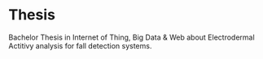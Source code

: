 # Thesis

Bachelor Thesis in Internet of Thing, Big Data & Web about Electrodermal Actitivy analysis for fall detection systems.


